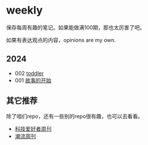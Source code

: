 # weekly

保存每周有趣的笔记。如果能做满100期，那也太厉害了吧。

如果有表达观点的内容，opinions are my own.

## 2024
- 002 [toddler](docs/issue-2.md)
- 001 [故事的开始](docs/issue-1.md)


## 其它推荐
除了咱们repo，还有一些别的repo很有趣，也可以去看看。
- [科技爱好者周刊](https://github.com/ruanyf/weekly/tree/master)
- [潮流周刊](https://weekly.tw93.fun/)